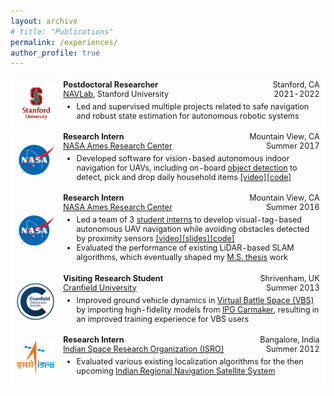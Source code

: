 ```yaml
---
layout: archive
# title: "Publications"
permalink: /experiences/
author_profile: true
---
```


<table style='font-size:90%;width:100%'>
  <style>
    table{
    border-collapse: collapse;
    border-spacing: 0;
    border:2px solid #ffffff
    }
    th{
    border:2px solid #ffffff;
    }
    td{
    border:1px solid #ffffff;
    }
  </style>
  <tr>
      <td width="15%"><center><img style="max-height:100px;" src="/images/experiences/stanford.png"/></center></td>
      <td width="85%">
      <p style="text-align:left;margin:0;padding:0;"><b>Postdoctoral Researcher</b><span style="float:right;">Stanford, CA</span></p>
      <p style="text-align:left;margin:0;padding:0;"><a href="https://navlab.stanford.edu/" target="_blank" rel="noopener noreferrer">NAVLab</a>, Stanford University<span style="float:right;">2021-2022</span></p>
      <ul style="margin-top:5px;">
        <li>Led and supervised multiple projects related to safe navigation and robust state estimation for autonomous robotic systems</li>
      </ul>
      </td>
  </tr>
  <tr>
      <td width="15%"><center><img style="max-height:80px;" src="/images/experiences/nasa.png"/></center></td>
      <td width="85%">
      <p style="text-align:left;margin:0;padding:0;"><b>Research Intern</b><span style="float:right;">Mountain View, CA</span></p>
      <p style="text-align:left;margin:0;padding:0;"><a href="https://www.nasa.gov/ames" target="_blank" rel="noopener noreferrer">NASA Ames Research Center</a><span style="float:right;">Summer 2017</span></p>
      <ul style="margin-top:5px;">
        <li>Developed software for vision-based autonomous indoor navigation for UAVs, including on-board <a href="https://github.com/leggedrobotics/darknet_ros" target="_blank" rel="noopener noreferrer">object detection</a> to detect, pick and drop daily household items <a href="https://youtu.be/1R8An5T2L9s" target="_blank" rel="noopener noreferrer">[video]</a><a href="https://github.com/IeiuniumLux/Visual-SLAM" target="_blank" rel="noopener noreferrer">[code]</a></li>
      </ul>
      </td>
  </tr>
  <tr>
      <td width="15%"><center><img style="max-height:80px;" src="/images/experiences/nasa.png"/></center></td>
      <td width="85%">
      <p style="text-align:left;margin:0;padding:0;"><b>Research Intern</b><span style="float:right;">Mountain View, CA</span></p>
      <p style="text-align:left;margin:0;padding:0;"><a href="https://www.nasa.gov/ames" target="_blank" rel="noopener noreferrer">NASA Ames Research Center</a><span style="float:right;">Summer 2016</span></p>
      <ul style="margin-top:5px;">
        <li>Led a team of 3 <a href="https://www.nasa.gov/aeroresearch/resources/armd-marti/" target="_blank" rel="noopener noreferrer">student interns</a> to develop visual-tag-based autonomous UAV navigation while avoiding obstacles detected by proximity sensors <a href="https://youtu.be/V9LUe_6p2x4" target="_blank" rel="noopener noreferrer">[video]</a><a href="https://docs.google.com/presentation/d/1WXCBXRb7N5PmyjK5uE_HmTWABtvwkEM-ZWqlsOE4L5Y/edit?usp=sharing" target="_blank" rel="noopener noreferrer">[slides]</a><a href="https://github.com/abencomo/AutonomousFlight" target="_blank" rel="noopener noreferrer">[code]</a></li>
        <li>Evaluated the performance of existing LiDAR-based SLAM algorithms, which eventually shaped my <a href="https://www.ideals.illinois.edu/handle/2142/97501" target="_blank" rel="noopener noreferrer">M.S. thesis</a> work</li>
      </ul>
      </td>
  </tr>
  <tr>
      <td width="15%"><center><img style="max-height:80px;" src="/images/experiences/cranfield.jpg"/></center></td>
      <td width="85%">
      <p style="text-align:left;margin:0;padding:0;"><b>Visiting Research Student</b><span style="float:right;">Shrivenham, UK</span></p>
      <p style="text-align:left;margin:0;padding:0;"><a href="https://www.cranfield.ac.uk/" target="_blank" rel="noopener noreferrer">Cranfield University</a><span style="float:right;">Summer 2013</span></p>
      <ul style="margin-top:5px;">
        <li>Improved ground vehicle dynamics in <a href="https://bisimulations.com/products/vbs3" target="_blank" rel="noopener noreferrer">Virtual Battle Space (VBS)</a> by importing high-fidelity models from <a href="https://ipg-automotive.com/en/products-solutions/software/carmaker/" target="_blank" rel="noopener noreferrer">IPG Carmaker</a>, resulting in an improved training experience for VBS users</li>
      </ul>
      </td>
  </tr>
  <tr>
      <td width="15%"><center><img style="max-height:80px;" src="/images/experiences/isro.png"/></center></td>
      <td width="85%">
      <p style="text-align:left;margin:0;padding:0;"><b>Research Intern</b><span style="float:right;">Bangalore, India</span></p>
      <p style="text-align:left;margin:0;padding:0;"><a href="https://www.isro.gov.in/about-isro/u-r-rao-satellite-centre-ursc" target="_blank" rel="noopener noreferrer">Indian Space Research Organization (ISRO)</a><span style="float:right;">Summer 2012</span></p>
      <ul style="margin-top:5px;">
        <li>Evaluated various existing localization algorithms for the then upcoming <a href="https://www.isro.gov.in/irnss-programme" target="_blank" rel="noopener noreferrer">Indian Regional Navigation Satellite System</a></li>
      </ul>
      </td>
  </tr>
</table>